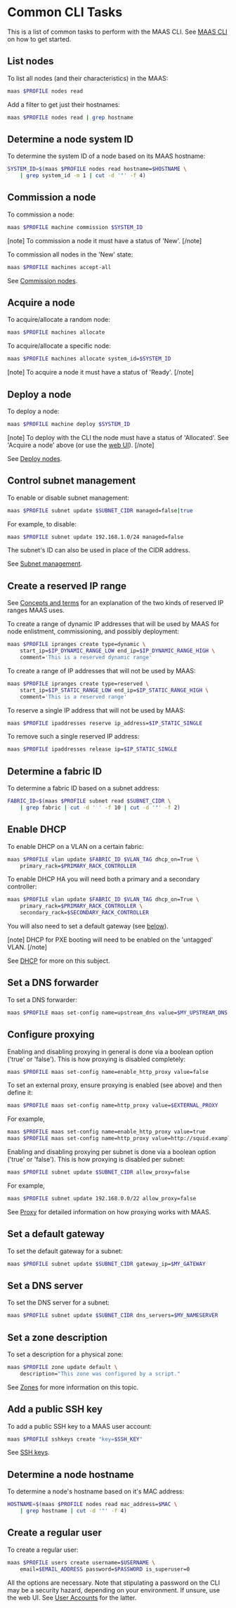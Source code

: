 <!--
Todo:
- Decide whether explicit examples are needed everywhere
- There is a nuance between a single reserved address and a single address in a range (start and end addresses being the same). this could use some digging
-->

# Common CLI Tasks

This is a list of common tasks to perform with the MAAS CLI. See
[MAAS CLI][manage-cli] on how to get started.


## List nodes

To list all nodes (and their characteristics) in the MAAS:

```bash
maas $PROFILE nodes read
```

Add a filter to get just their hostnames:

```bash
maas $PROFILE nodes read | grep hostname
```


## Determine a node system ID

To determine the system ID of a node based on its MAAS hostname:

```bash
SYSTEM_ID=$(maas $PROFILE nodes read hostname=$HOSTNAME \
	| grep system_id -m 1 | cut -d '"' -f 4)
```


## Commission a node

To commission a node:

```bash
maas $PROFILE machine commission $SYSTEM_ID
```

[note]
To commission a node it must have a status of 'New'.
[/note]


To commission all nodes in the 'New' state:

```bash
maas $PROFILE machines accept-all
```

See [Commission nodes][commission-nodes].


## Acquire a node

To acquire/allocate a random node:

```bash
maas $PROFILE machines allocate
```

To acquire/allocate a specific node:

```bash
maas $PROFILE machines allocate system_id=$SYSTEM_ID
```

[note]
To acquire a node it must have a status of 'Ready'.
[/note]


## Deploy a node

To deploy a node:

```bash
maas $PROFILE machine deploy $SYSTEM_ID
```

[note]
To deploy with the CLI the node must have a status of 'Allocated'. See
'Acquire a node' above (or use the [web UI][acquire-nodes]).
[/note]

See [Deploy nodes][deploy-nodes].


## Control subnet management

To enable or disable subnet management:

```bash
maas $PROFILE subnet update $SUBNET_CIDR managed=false|true
```

For example, to disable:

```bash
maas $PROFILE subnet update 192.168.1.0/24 managed=false
```

The subnet's ID can also be used in place of the CIDR address.

See [Subnet management][subnet-management].


## Create a reserved IP range

See [Concepts and terms][concepts-ipranges] for an explanation of the two kinds
of reserved IP ranges MAAS uses.

To create a range of dynamic IP addresses that will be used by MAAS for
node enlistment, commissioning, and possibly deployment:

```bash
maas $PROFILE ipranges create type=dynamic \
	start_ip=$IP_DYNAMIC_RANGE_LOW end_ip=$IP_DYNAMIC_RANGE_HIGH \
	comment='This is a reserved dynamic range'
```

To create a range of IP addresses that will not be used by MAAS:

```bash
maas $PROFILE ipranges create type=reserved \
	start_ip=$IP_STATIC_RANGE_LOW end_ip=$IP_STATIC_RANGE_HIGH \
	comment='This is a reserved range'
```

To reserve a single IP address that will not be used by MAAS:

```bash
maas $PROFILE ipaddresses reserve ip_address=$IP_STATIC_SINGLE
```

To remove such a single reserved IP address:

```bash
maas $PROFILE ipaddresses release ip=$IP_STATIC_SINGLE
```


## Determine a fabric ID

To determine a fabric ID based on a subnet address:

```bash
FABRIC_ID=$(maas $PROFILE subnet read $SUBNET_CIDR \
	| grep fabric | cut -d ' ' -f 10 | cut -d '"' -f 2)
```


## Enable DHCP

To enable DHCP on a VLAN on a certain fabric:

```bash
maas $PROFILE vlan update $FABRIC_ID $VLAN_TAG dhcp_on=True \
	primary_rack=$PRIMARY_RACK_CONTROLLER
```

To enable DHCP HA you will need both a primary and a secondary controller:

```bash
maas $PROFILE vlan update $FABRIC_ID $VLAN_TAG dhcp_on=True \
	primary_rack=$PRIMARY_RACK_CONTROLLER \
	secondary_rack=$SECONDARY_RACK_CONTROLLER 
```

You will also need to set a default gateway (see
[below][anchor__set-a-default-gateway]).

[note]
DHCP for PXE booting will need to be enabled on the 'untagged' VLAN.
[/note]

See [DHCP][dhcp] for more on this subject.


## Set a DNS forwarder

To set a DNS forwarder:

```bash
maas $PROFILE maas set-config name=upstream_dns value=$MY_UPSTREAM_DNS
```


## Configure proxying

Enabling and disabling proxying in general is done via a boolean option ('true'
or 'false'). This is how proxying is disabled completely:

```bash
maas $PROFILE maas set-config name=enable_http_proxy value=false
```

To set an external proxy, ensure proxying is enabled (see above) and then
define it:

```bash
maas $PROFILE maas set-config name=http_proxy value=$EXTERNAL_PROXY
```

For example,

```bash
maas $PROFILE maas set-config name=enable_http_proxy value=true
maas $PROFILE maas set-config name=http_proxy value=http://squid.example.com:3128/
```

Enabling and disabling proxying per subnet is done via a boolean option ('true'
or 'false'). This is how proxying is disabled per subnet:

```bash
maas $PROFILE subnet update $SUBNET_CIDR allow_proxy=false
```

For example,

```bash
maas $PROFILE subnet update 192.168.0.0/22 allow_proxy=false
```

See [Proxy][proxy] for detailed information on how proxying works with MAAS.


## Set a default gateway

To set the default gateway for a subnet:

```bash
maas $PROFILE subnet update $SUBNET_CIDR gateway_ip=$MY_GATEWAY
```


## Set a DNS server

To set the DNS server for a subnet:

```bash
maas $PROFILE subnet update $SUBNET_CIDR dns_servers=$MY_NAMESERVER
```


## Set a zone description

To set a description for a physical zone:

```bash
maas $PROFILE zone update default \
	description="This zone was configured by a script."
```

See [Zones][zones] for more information on this topic.


## Add a public SSH key

To add a public SSH key to a MAAS user account:

```bash
maas $PROFILE sshkeys create "key=$SSH_KEY"
```

See [SSH keys][ssh-keys].


## Determine a node hostname

To determine a node's hostname based on it's MAC address:

```bash
HOSTNAME=$(maas $PROFILE nodes read mac_address=$MAC \
	| grep hostname | cut -d '"' -f 4)
```


## Create a regular user

To create a regular user:

```bash
maas $PROFILE users create username=$USERNAME \
	email=$EMAIL_ADDRESS password=$PASSWORD is_superuser=0
```

All the options are necessary. Note that stipulating a password on the CLI may
be a security hazard, depending on your environment. If unsure, use the web UI.
See [User Accounts][manage-account] for the latter.


<!-- LINKS -->

[manage-cli]: manage-cli.md
[concepts-ipranges]: intro-concepts.md#ip-ranges
[manage-account]: manage-account.md
[zones]: manage-zones.md
[acquire-nodes]: nodes-deploy.md#acquire-nodes
[anchor__set-a-default-gateway]: #set-a-default-gateway
[commission-nodes]: nodes-commission.md
[deploy-nodes]: nodes-deploy.md
[subnet-management]: installconfig-network-subnet-management.md
[dhcp]: installconfig-network-dhcp.md
[proxy]: installconfig-network-proxy.md
[ssh-keys]: manage-account.md#ssh-keys
